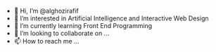 - 👋 Hi, I’m @alghozirafif
- 👀 I’m interested in Artificial Intelligence and Interactive Web Design
- 🌱 I’m currently learning Front End Programming
- 💞️ I’m looking to collaborate on ...
- 📫 How to reach me ...

<!---
alghozirafif/alghozirafif is a ✨ special ✨ repository because its `README.md` (this file) appears on your GitHub profile.
You can click the Preview link to take a look at your changes.
--->
